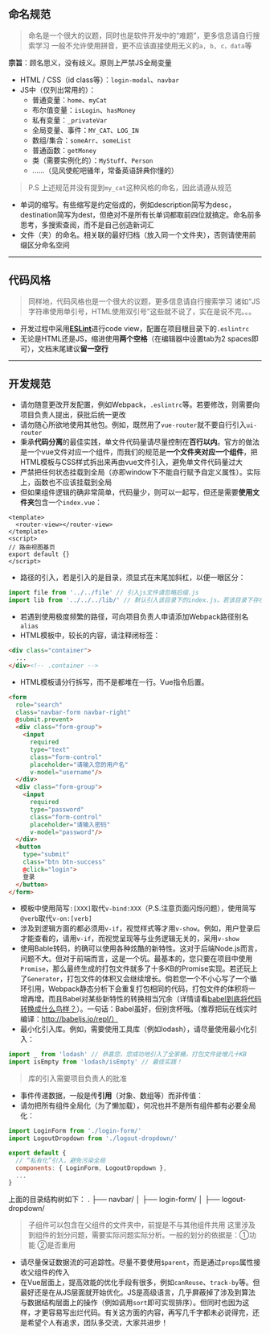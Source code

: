 ## 命名规范
> 命名是一个很大的议题，同时也是软件开发中的“难题”，更多信息请自行搜索学习
> 一般不允许使用拼音，更不应该直接使用无义的`a, b, c，data`等

**宗旨**：顾名思义，没有歧义。原则上严禁JS全局变量

* HTML / CSS（id class等）：`login-modal`、`navbar`
* JS中（仅列出常用的）：
  * 普通变量：`home`、`myCat`
  * 布尔值变量：`isLogin`、`hasMoney`
  * 私有变量：`_privateVar`
  * 全局变量、事件：`MY_CAT`、`LOG_IN`
  * 数组/集合：`someArr`、`someList`
  * 普通函数：`getMoney`
  * 类（需要实例化的）：`MyStuff`、`Person`
  * ......（见风使舵吧骚年，常备英语辞典你懂的）

>  P.S 上述规范并没有提到`my_cat`这种风格的命名，因此请遵从规范

* 单词的缩写。有些缩写是约定俗成的，例如description简写为desc，destination简写为dest，但绝对不是所有长单词都取前四位就搞定。命名前多思考，多搜索查阅，而不是自己创造新词汇
* 文件（夹）的命名。相关联的最好归档（放入同一个文件夹），否则请使用前缀区分命名空间

***

## 代码风格
> 同样地，代码风格也是一个很大的议题，更多信息请自行搜索学习
> 诸如“JS字符串使用单引号，HTML使用双引号”这些就不说了，实在是说不完。。。

* 开发过程中采用[**ESLint**](http://eslint.org/)进行code view，配置在项目根目录下的`.eslintrc`
* 无论是HTML还是JS，缩进使用**两个空格**（在编辑器中设置tab为2 spaces即可），文档末尾建议**留一空行**

***

## 开发规范
* 请勿随意更改开发配置，例如Webpack，`.eslintrc`等。若要修改，则需要向项目负责人提出，获批后统一更改
* 请勿随心所欲地使用其他包。例如，既然用了`vue-router`就不要自行引入`ui-router`
* 秉承**代码分离**的最佳实践，单文件代码量请尽量控制在**百行以内**。官方的做法是一个vue文件对应一个组件，而我们的规范是**一个文件夹对应一个组件**，把HTML模板与CSS样式拆出来再由vue文件引入，避免单文件代码量过大
* 严禁把任何状态挂载到全局（亦即window下不能自行赋予自定义属性）。实际上，函数也不应该挂载到全局
* 但如果组件逻辑的确非常简单，代码量少，则可以一起写，但还是需要**使用文件夹**包含一个`index.vue`：
```vue
<template>
  <router-view></router-view>
</template>
<script>
// 路由视图基页
export default {}
</script>
```
* 路径的引入，若是引入的是目录，须显式在末尾加斜杠，以便一眼区分：
```javascript
import file from '../../file' // 引入js文件请忽略后缀.js
import lib from '../../../lib/' // 默认引入该目录下的index.js。若该目录下存在package.json，里面的main字段指定其他文件，则引入该文件
```
* 若遇到使用极度频繁的路径，可向项目负责人申请添加Webpack路径别名`alias`
* HTML模板中，较长的内容，请注释闭标签：
```html
<div class="container">
  ...
</div><!-- .container -->
```
* HTML模板请分行拆写，而不是都堆在一行。Vue指令后置。
```html
<form
  role="search"
  class="navbar-form navbar-right"
  @submit.prevent>
  <div class="form-group">
    <input
      required
      type="text"
      class="form-control"
      placeholder="请输入您的用户名"
      v-model="username"/>
  </div>
  <div class="form-group">
    <input
      required
      type="password"
      class="form-control"
      placeholder="请输入密码"
      v-model="password"/>
  </div>
  <button
    type="submit"
    class="btn btn-success"
    @click="login">
    登录
  </button>
</form>
```
* 模板中使用简写`:[XXX]`取代`v-bind:XXX`（P.S.注意页面闪烁问题），使用简写`@verb`取代`v-on:[verb]`
* 涉及到逻辑方面的都必须用`v-if`，视觉样式等才用`v-show`。例如，用户登录后才能查看的，请用`v-if`，而视觉呈现等与业务逻辑无关的，采用`v-show`
* 使用Bable转码，的确可以使用各种炫酷的新特性。这对于后端Node.js而言，问题不大。但对于前端而言，这是一个坑。最基本的，您只要在项目中使用`Promise`，那么最终生成的打包文件就多了十多KB的Promise实现。若还玩上了`Generator`，打包文件的体积又会继续增长。倘若您一个不小心写了一个循环引用，Webpack静态分析下会重复打包相同的代码，打包文件的体积将一增再增。而且Babel对某些新特性的转换相当冗余（详情请看[babel到底将代码转换成什么鸟样？](https://github.com/lcxfs1991/blog/issues/9)）。一句话：Babel虽好，但别贪杯哦。（推荐把玩在线实时编译：http://babeljs.io/repl/）
* 最小化引入库。例如，需要使用工具库（例如lodash），请尽量使用最小化引入：
```javascript
import _ from 'lodash' // 恭喜您，您成功地引入了全家桶，打包文件徒增几十KB
import isEmpty from 'lodash/isEmpty' // 最佳实践！
```
> 库的引入需要项目负责人的批准

* 事件传递数据，一般是传**引用**（对象、数组等）而非传值：
* 请勿把所有组件全局化（为了懒加载），何况也并不是所有组件都有必要全局化：
```javascript
import LoginForm from './login-form/'
import LogoutDropdown from './logout-dropdown/'

export default {
  // “私有化”引入，避免污染全局
  components: { LoginForm, LogoutDropdown },
  ...
}
```  

上面的目录结构树如下：
.
├── navbar/
│   ├── login-form/
│   ├── logout-dropdown/
> 子组件可以包含在父组件的文件夹中，前提是不与其他组件共用
> 这里涉及到组件的划分问题，需要实际问题实际分析。一般的划分的依据是：①功能 ②是否重用

* 请尽量保证数据流的可追踪性。尽量不要使用`$parent`，而是通过`props`属性接收父组件的传入
* 在Vue层面上，提高效能的优化手段有很多，例如`canReuse`、`track-by`等。但最好还是在从JS层面就开始优化。JS是高级语言，几乎屏蔽掉了涉及到算法与数据结构层面上的操作（例如调用`sort`即可实现排序）。但同时也因为这样，才更容易写出烂代码。有关这方面的内容，再写几千字都未必说得完，还是希望个人有追求，团队多交流，大家共进步！
